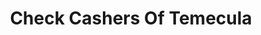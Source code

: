 ---
title: Check Cashers Of Temecula
slug: check-cashers-of-temecula
updated-on: '2024-05-30T13:44:31.749Z'
created-on: '2024-05-30T13:41:46.671Z'
published-on: '2024-05-30T13:54:32.469Z'
f_city-state-2:
- cms/city/temecula-ca.md
f_locations:
- cms/payday-loan/check-cashers-of-temecula-10701.md
- cms/payday-loan/check-cashers-of-temecula-10702.md
- cms/payday-loan/check-cashers-of-temecula-10703.md
- cms/payday-loan/check-cashers-of-temecula-10704.md
f_states:
- cms/state/california.md
layout: '[company].html'
tags: company
---